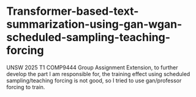 # Transformer-based-text-summarization-using-gan-wgan-scheduled-sampling-teaching-forcing
UNSW 2025 T1 COMP9444 Group Assignment Extension, to further develop the part I am responsible for, the training effect using scheduled sampling/teaching forcing is not good, so I tried to use gan/professor forcing to train.
